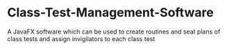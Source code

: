 # Class-Test-Management-Software
A JavaFX software which can be used to create routines and seat plans of class tests and assign invigilators to each class test
